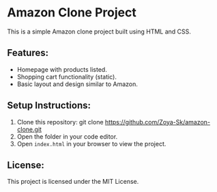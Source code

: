 # Amazon Clone Project

This is a simple Amazon clone project built using HTML and CSS.

## Features:
- Homepage with products listed.
- Shopping cart functionality (static).
- Basic layout and design similar to Amazon.

## Setup Instructions:
1. Clone this repository:
git clone https://github.com/Zoya-Sk/amazon-clone.git
2. Open the folder in your code editor.
3. Open `index.html` in your browser to view the project.

## License:
This project is licensed under the MIT License.
